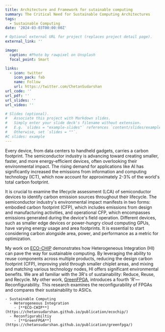 ```yaml
---
title: Architecture and Framework for sutainable computing
summary: The Critical Need for Sustainable Computing Architectures
tags:
  - Sustainable Computing
date: '2024-03-03T00:00:00Z'

# Optional external URL for project (replaces project detail page).
external_link: ''

image:
  caption: #Photo by rawpixel on Unsplash
  focal_point: Smart

links:
  - icon: twitter
    icon_pack: fab
    name: Follow
    url: https://twitter.com/ChetanSudarshan
url_code: ''
url_pdf: ''
url_slides: ''
url_video: ''

# Slides (optional).
#   Associate this project with Markdown slides.
#   Simply enter your slide deck's filename without extension.
#   E.g. `slides = "example-slides"` references `content/slides/example-slides.md`.
#   Otherwise, set `slides = ""`.
#C slides: example
---
```


Every device, from data centers to handheld gadgets, carries a carbon footprint. The semiconductor industry is advancing toward creating smaller, faster, and more energy-efficient devices, often overlooking their environmental impact. The rising demand for applications like AI has significantly increased the emissions from information and computing technology (ICT), which now account for approximately 2-3% of the world's total carbon footprint.

It is crucial to examine the lifecycle assessment (LCA) of semiconductor devices to identify carbon emission sources throughout their lifecycle. The semiconductor industry's environmental impact manifests in two forms: embodied carbon footprint (CFP), which includes emissions from design and manufacturing activities, and operational CFP, which encompasses emissions generated during the device's field operation. Different devices, such as smaller edge devices or power-hungry cloud computing GPUs, have varying energy usage and area footprints. It is essential to start considering carbon alongside area, power, and performance as a metric for optimization.

My work on [ECO-CHIP](https://chetansudarshan.github.io/publication/ecochip/) demonstrates how Heterogeneous Integration (HI) can pave the way for sustainable computing. By leveraging the ability to reuse components across multiple products, reducing the design carbon footprint (CFP), improving yield through smaller chiplet areas, and mixing and matching various technology nodes, HI offers significant environmental benefits. We are all familiar with the 3R's of sustainability: Reduce, Reuse, and Recycle. My other work, [GreenFPGA](https://chetansudarshan.github.io/publication/greenfpga/), introduces a fourth 'R'—Reconfigurability. This research examines the reconfigurability of FPGAs and compares their sustainability to ASICs.


```markmap
- Sustainable Computing
  - Heterogeneous Integration
    - [**ECO-CHIP**](https://chetansudarshan.github.io/publication/ecochip/)
  - Reconfigurabiltiy 
    - [**GreenFPGA**](https://chetansudarshan.github.io/publication/greenfpga/)
```

